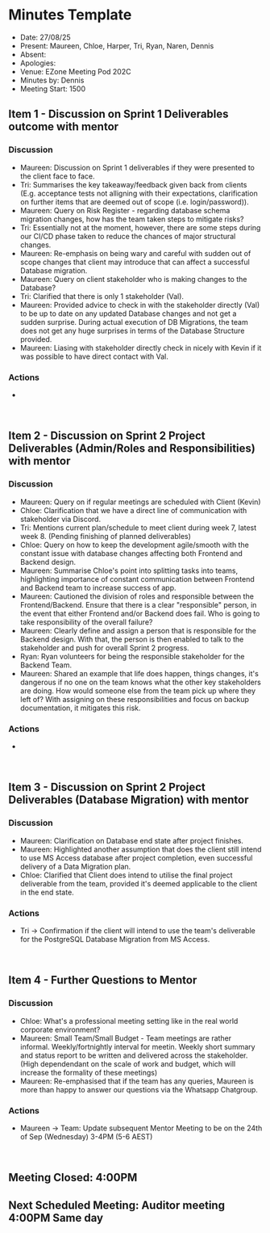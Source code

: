 # Minutes Template

- Date: 27/08/25
- Present: Maureen, Chloe, Harper, Tri, Ryan, Naren, Dennis
- Absent:
- Apologies:
- Venue: EZone Meeting Pod 202C
- Minutes by: Dennis
- Meeting Start: 1500

## Item 1 - Discussion on Sprint 1 Deliverables outcome with mentor

### Discussion
 - Maureen: Discussion on Sprint 1 deliverables if they were presented to the client face to face.
 - Tri: Summarises the key takeaway/feedback given back from clients (E.g. acceptance tests not alligning with their expectations, clarification on further items that are deemed out of scope (i.e. login/password)).
 - Maureen: Query on Risk Register - regarding database schema migration changes, how has the team taken steps to mitigate risks? 
 - Tri: Essentially not at the moment, however, there are some steps during our CI/CD phase taken to reduce the chances of major structural changes.
 - Maureen: Re-emphasis on being wary and careful with sudden out of scope changes that client may introduce that can affect a successful Database migration.
 - Maureen: Query on client stakeholder who is making changes to the Database?
 - Tri: Clarified that there is only 1 stakeholder (Val).
 - Maureen: Provided advice to check in with the stakeholder directly (Val) to be up to date on any updated Database changes and not get a sudden surprise. During actual execution of DB Migrations, the team does not get any huge surprises in terms of the Database Structure provided.
 - Maureen: Liasing with stakeholder directly check in nicely with Kevin if it was possible to have direct contact with Val.

### Actions
 - 
<br>

## Item 2 - Discussion on Sprint 2 Project Deliverables (Admin/Roles and Responsibilities) with mentor

### Discussion
 - Maureen: Query on if regular meetings are scheduled with Client (Kevin)
 - Chloe: Clarification that we have a direct line of communication with stakeholder via Discord.
 - Tri: Mentions current plan/schedule to meet client during week 7, latest week 8. (Pending finishing of planned deliverables)
 - Chloe: Query on how to keep the development agile/smooth with the constant issue with database changes affecting both Frontend and Backend design.
 - Maureen: Summarise Chloe's point into splitting tasks into teams, highlighting importance of constant communication between Frontend and Backend team to increase success of app.
 - Maureen: Cautioned the division of roles and responsible between the Frontend/Backend. Ensure that there is a clear "responsible" person, in the event that either Frontend and/or Backend does fail. Who is going to take responsibility of the overall failure?
 - Maureen: Clearly define and assign a person that is responsible for the Backend design. With that, the person is then enabled to talk to the stakeholder and push for overall Sprint 2 progress.
 - Ryan: Ryan volunteers for being the responsible stakeholder for the Backend Team.
 - Maureen: Shared an example that life does happen, things changes, it's dangerous if no one on the team knows what the other key stakeholders are doing. How would someone else from the team pick up where they left of? With assigning on these responsibilities and focus on backup documentation, it mitigates this risk.

### Actions
 - 
<br>

## Item 3 - Discussion on Sprint 2 Project Deliverables (Database Migration) with mentor

### Discussion
 - Maureen: Clarification on Database end state after project finishes.
 - Maureen: Highlighted another assumption that does the client still intend to use MS Access database after project completion, even successful delivery of a Data Migration plan.
 - Chloe: Clarified that Client does intend to utilise the final project deliverable from the team, provided it's deemed applicable to the client in the end state. 

### Actions
 - Tri -> Confirmation if the client will intend to use the team's deliverable for the PostgreSQL Database Migration from MS Access. 
<br>

## Item 4 - Further Questions to Mentor

### Discussion
 - Chloe: What's a professional meeting setting like in the real world corporate environment? 
 - Maureen: Small Team/Small Budget - Team meetings are rather informal. Weekly/fortnightly interval for meetin. Weekly short summary and status report to be written and delivered across the stakeholder. (High dependendant on the scale of work and budget, which will increase the formality of these meetings)
 - Maureen: Re-emphasised that if the team has any queries, Maureen is more than happy to answer our questions via the Whatsapp Chatgroup.

### Actions
 - Maureen -> Team: Update subsequent Mentor Meeting to be on the 24th of Sep (Wednesday) 3-4PM (5-6 AEST)
<br>

## Meeting Closed: 4:00PM
## Next Scheduled Meeting: Auditor meeting 4:00PM Same day
